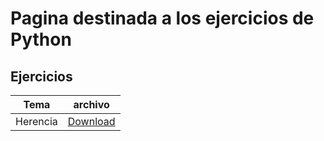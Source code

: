 # Pagina destinada  a los ejercicios de Python

## Ejercicios

| Tema | archivo |
| ----- | ------ |
| Herencia | [Download](https://braslyn.github.io/progra1/Ejercicios/Python/PrimeraSesion.zip) |